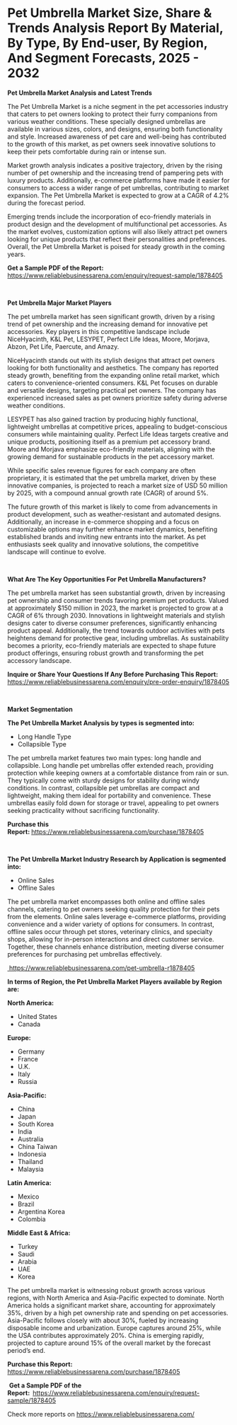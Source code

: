 <p><h1>Pet Umbrella Market Size, Share & Trends Analysis Report By Material, By Type, By End-user, By Region, And Segment Forecasts, 2025 - 2032</h1></p><p><strong>Pet Umbrella Market Analysis and Latest Trends</strong></p>
<p><p>The Pet Umbrella Market is a niche segment in the pet accessories industry that caters to pet owners looking to protect their furry companions from various weather conditions. These specially designed umbrellas are available in various sizes, colors, and designs, ensuring both functionality and style. Increased awareness of pet care and well-being has contributed to the growth of this market, as pet owners seek innovative solutions to keep their pets comfortable during rain or intense sun.</p><p>Market growth analysis indicates a positive trajectory, driven by the rising number of pet ownership and the increasing trend of pampering pets with luxury products. Additionally, e-commerce platforms have made it easier for consumers to access a wider range of pet umbrellas, contributing to market expansion. The Pet Umbrella Market is expected to grow at a CAGR of 4.2% during the forecast period. </p><p>Emerging trends include the incorporation of eco-friendly materials in product design and the development of multifunctional pet accessories. As the market evolves, customization options will also likely attract pet owners looking for unique products that reflect their personalities and preferences. Overall, the Pet Umbrella Market is poised for steady growth in the coming years.</p></p>
<p><strong>Get a Sample PDF of the Report:&nbsp;</strong> <a href="https://www.reliablebusinessarena.com/enquiry/request-sample/1878405?utm_campaign=2206&utm_medium=2&utm_source=Github&utm_content=ia&utm_term=04042025&utm_id=pet-umbrella">https://www.reliablebusinessarena.com/enquiry/request-sample/1878405</a></p>
<p>&nbsp;</p>
<p><strong>Pet Umbrella Major Market Players</strong></p>
<p><p>The pet umbrella market has seen significant growth, driven by a rising trend of pet ownership and the increasing demand for innovative pet accessories. Key players in this competitive landscape include NiceHyacinth, K&L Pet, LESYPET, Perfect Life Ideas, Moore, Morjava, Abzon, Pet Life, Paercute, and Amazy.</p><p>NiceHyacinth stands out with its stylish designs that attract pet owners looking for both functionality and aesthetics. The company has reported steady growth, benefiting from the expanding online retail market, which caters to convenience-oriented consumers. K&L Pet focuses on durable and versatile designs, targeting practical pet owners. The company has experienced increased sales as pet owners prioritize safety during adverse weather conditions.</p><p>LESYPET has also gained traction by producing highly functional, lightweight umbrellas at competitive prices, appealing to budget-conscious consumers while maintaining quality. Perfect Life Ideas targets creative and unique products, positioning itself as a premium pet accessory brand. Moore and Morjava emphasize eco-friendly materials, aligning with the growing demand for sustainable products in the pet accessory market.</p><p>While specific sales revenue figures for each company are often proprietary, it is estimated that the pet umbrella market, driven by these innovative companies, is projected to reach a market size of USD 50 million by 2025, with a compound annual growth rate (CAGR) of around 5%.</p><p>The future growth of this market is likely to come from advancements in product development, such as weather-resistant and automated designs. Additionally, an increase in e-commerce shopping and a focus on customizable options may further enhance market dynamics, benefiting established brands and inviting new entrants into the market. As pet enthusiasts seek quality and innovative solutions, the competitive landscape will continue to evolve.</p></p>
<p>&nbsp;</p>
<p><strong>What Are The Key Opportunities For Pet Umbrella Manufacturers?</strong></p>
<p><p>The pet umbrella market has seen substantial growth, driven by increasing pet ownership and consumer trends favoring premium pet products. Valued at approximately $150 million in 2023, the market is projected to grow at a CAGR of 6% through 2030. Innovations in lightweight materials and stylish designs cater to diverse consumer preferences, significantly enhancing product appeal. Additionally, the trend towards outdoor activities with pets heightens demand for protective gear, including umbrellas. As sustainability becomes a priority, eco-friendly materials are expected to shape future product offerings, ensuring robust growth and transforming the pet accessory landscape.</p></p>
<p><strong>Inquire or Share Your Questions If Any Before Purchasing This Report:</strong> <a href="https://www.reliablebusinessarena.com/enquiry/pre-order-enquiry/1878405?utm_campaign=2206&utm_medium=2&utm_source=Github&utm_content=ia&utm_term=04042025&utm_id=pet-umbrella">https://www.reliablebusinessarena.com/enquiry/pre-order-enquiry/1878405</a></p>
<p>&nbsp;</p>
<p><strong>Market Segmentation</strong></p>
<p><strong>The Pet Umbrella Market Analysis by types is segmented into:</strong></p>
<p><ul><li>Long Handle Type</li><li>Collapsible Type</li></ul></p>
<p><p>The pet umbrella market features two main types: long handle and collapsible. Long handle pet umbrellas offer extended reach, providing protection while keeping owners at a comfortable distance from rain or sun. They typically come with sturdy designs for stability during windy conditions. In contrast, collapsible pet umbrellas are compact and lightweight, making them ideal for portability and convenience. These umbrellas easily fold down for storage or travel, appealing to pet owners seeking practicality without sacrificing functionality.</p></p>
<p><strong>Purchase this Report:&nbsp;</strong><a href="https://www.reliablebusinessarena.com/purchase/1878405?utm_campaign=2206&utm_medium=2&utm_source=Github&utm_content=ia&utm_term=04042025&utm_id=pet-umbrella">https://www.reliablebusinessarena.com/purchase/1878405</a></p>
<p>&nbsp;</p>
<p><strong>The Pet Umbrella Market Industry Research by Application is segmented into:</strong></p>
<p><ul><li>Online Sales</li><li>Offline Sales</li></ul></p>
<p><p>The pet umbrella market encompasses both online and offline sales channels, catering to pet owners seeking quality protection for their pets from the elements. Online sales leverage e-commerce platforms, providing convenience and a wider variety of options for consumers. In contrast, offline sales occur through pet stores, veterinary clinics, and specialty shops, allowing for in-person interactions and direct customer service. Together, these channels enhance distribution, meeting diverse consumer preferences for purchasing pet umbrellas effectively.</p></p>
<p><a href="https://www.reliablebusinessarena.com/pet-umbrella-r1878405?utm_campaign=2206&utm_medium=2&utm_source=Github&utm_content=ia&utm_term=04042025&utm_id=pet-umbrella">&nbsp;https://www.reliablebusinessarena.com/pet-umbrella-r1878405</a></p>
<p><strong>In terms of Region, the Pet Umbrella Market Players available by Region are:</strong></p>
<p>
    <p> <strong> North America: </strong>
        <ul>
            <li>United States</li>
            <li>Canada</li>
        </ul>
        </p> 
    <p> <strong> Europe: </strong>
        <ul>
            <li>Germany</li>
            <li>France</li>
            <li>U.K.</li>
            <li>Italy</li>
            <li>Russia</li>
        </ul>
        </p> 
    <p> <strong> Asia-Pacific: </strong>
        <ul>
            <li>China</li>
            <li>Japan</li>
            <li>South Korea</li>
            <li>India</li>
            <li>Australia</li>
            <li>China Taiwan</li>
            <li>Indonesia</li>
            <li>Thailand</li>
            <li>Malaysia</li>
        </ul>
        </p> 
    <p> <strong> Latin America: </strong>
        <ul>
            <li>Mexico</li>
            <li>Brazil</li>
            <li>Argentina Korea</li>
            <li>Colombia</li>
        </ul>
        </p> 
    <p> <strong> Middle East & Africa: </strong>
        <ul>
            <li>Turkey</li>
            <li>Saudi</li>
            <li>Arabia</li>
            <li>UAE</li>
            <li>Korea</li>
        </ul>
    </p>
    </p>
<p><p>The pet umbrella market is witnessing robust growth across various regions, with North America and Asia-Pacific expected to dominate. North America holds a significant market share, accounting for approximately 35%, driven by a high pet ownership rate and spending on pet accessories. Asia-Pacific follows closely with about 30%, fueled by increasing disposable income and urbanization. Europe captures around 25%, while the USA contributes approximately 20%. China is emerging rapidly, projected to capture around 15% of the overall market by the forecast period’s end.</p></p>
<p><strong>Purchase this Report: </strong><a href="https://www.reliablebusinessarena.com/purchase/1878405?utm_campaign=2206&utm_medium=2&utm_source=Github&utm_content=ia&utm_term=04042025&utm_id=pet-umbrella">https://www.reliablebusinessarena.com/purchase/1878405</a></p>
<p>&nbsp;<strong>Get a Sample PDF of the Report:&nbsp;&nbsp;</strong><a href="https://www.reliablebusinessarena.com/enquiry/request-sample/1878405?utm_campaign=2206&utm_medium=2&utm_source=Github&utm_content=ia&utm_term=04042025&utm_id=pet-umbrella">https://www.reliablebusinessarena.com/enquiry/request-sample/1878405</a></p>
<p><strong></strong></p>
<p>Check more reports on <a href="https://www.reliablebusinessarena.com/?utm_campaign=2206&utm_medium=2&utm_source=Github&utm_content=ia&utm_term=04042025&utm_id=pet-umbrella">https://www.reliablebusinessarena.com/</a></p>